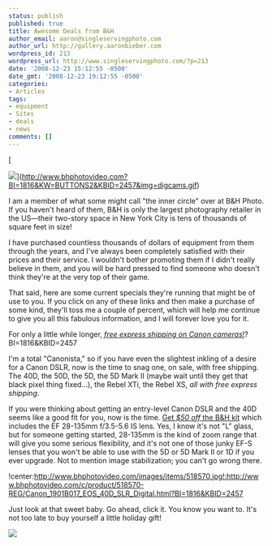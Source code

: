 ```yaml
---
status: publish
published: true
title: Awesome Deals from B&H
author_email: aaron@singleservingphoto.com
author_url: http://gallery.aaronbieber.com
wordpress_id: 213
wordpress_url: http://www.singleservingphoto.com/?p=213
date: '2008-12-23 15:12:55 -0500'
date_gmt: '2008-12-23 19:12:55 -0500'
categories:
- Articles
tags:
- equipment
- Sites
- deals
- news
comments: []
---
```

[

![](http://www.bhphotovideo.com/images/affiliateimages/digcams.gif)](http://www.bhphotovideo.com?BI=1816&KW=BUTTONS2&KBID=2457&img=digcams.gif)

I am a member of what some might call "the inner circle" over at B&H
Photo. If you haven't heard of them, B&H is only the largest photography
retailer in the US—their two-story space in New York City is tens of
thousands of square feet in size!

I have purchased countless thousands of dollars of equipment from them
through the years, and I've always been completely satisfied with their
prices and their service. I wouldn't bother promoting them if I didn't
really believe in them, and you will be hard pressed to find someone who
doesn't think they're at the very top of their game.

That said, here are some current specials they're running that might be
of use to you. If you click on any of these links and then make a
purchase of some kind, they'll toss me a couple of percent, which will
help me continue to give you all this fabulous information, and I will
forever love you for it.

For only a little while longer, [*free express shipping on Canon
cameras*!](http://www.bhphotovideo.com/c/shop/14655/FreeShipping_on_Canon.html)?BI=1816&KBID=2457

I'm a total "Canonista," so if you have even the slightest inkling of a
desire for a Canon DSLR, now is the time to snag one, on sale, with free
shipping. The 40D, the 50D, the 5D, the 5D Mark II (maybe wait until
they get that black pixel thing fixed...), the Rebel XTi, the Rebel XS,
*all with free express shipping*.

If you were thinking about getting an entry-level Canon DSLR and the 40D
seems like a good fit for you, now is the time. [Get *\$50 off* the
B&H
kit](http://www.bhphotovideo.com/c/product/518570-REG/Canon_1901B017_EOS_40D_SLR_Digital.html?BI=1816&KBID=2457,)
which includes the EF 28-135mm f/3.5-5.6 IS lens. Yes, I know it's not
"L" glass, but for someone getting started, 28-135mm is the kind of zoom
range that will give you some serious flexibility, and it's not one of
those junky EF-S lenses that you won't be able to use with the 5D or 5D
Mark II or 1D if you ever upgrade. Not to mention image stabilization;
you can't go wrong there.

!center:http://www.bhphotovideo.com/images/items/518570.jpg!:http://www.bhphotovideo.com/c/product/518570-REG/Canon_1901B017_EOS_40D_SLR_Digital.html?BI=1816&KBID=2457

Just look at that sweet baby. Go ahead, click it. You know you want to.
It's not too late to buy yourself a little holiday gift!

![](http://affiliates.bhphotovideo.com/showban.asp?id=2457&img=digcams.gif)
